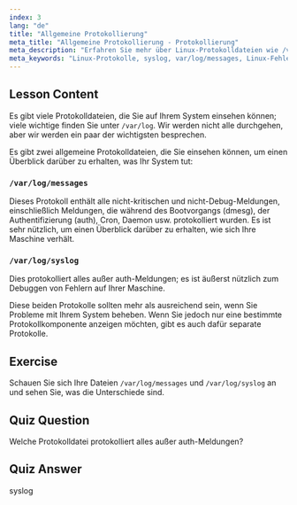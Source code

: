 ```yaml
---
index: 3
lang: "de"
title: "Allgemeine Protokollierung"
meta_title: "Allgemeine Protokollierung - Protokollierung"
meta_description: "Erfahren Sie mehr über Linux-Protokolldateien wie /var/log/messages und syslog. Verstehen Sie ihre Unterschiede für eine effektive Systemfehlerbehebung. Beginnen Sie Ihre Linux-Reise!"
meta_keywords: "Linux-Protokolle, syslog, var/log/messages, Linux-Fehlerbehebung, Linux-Anfänger, Linux-Anleitung, Systemprotokolle"
---
```


## Lesson Content

Es gibt viele Protokolldateien, die Sie auf Ihrem System einsehen können; viele wichtige finden Sie unter `/var/log`. Wir werden nicht alle durchgehen, aber wir werden ein paar der wichtigsten besprechen.

Es gibt zwei allgemeine Protokolldateien, die Sie einsehen können, um einen Überblick darüber zu erhalten, was Ihr System tut:

### `/var/log/messages`

Dieses Protokoll enthält alle nicht-kritischen und nicht-Debug-Meldungen, einschließlich Meldungen, die während des Bootvorgangs (dmesg), der Authentifizierung (auth), Cron, Daemon usw. protokolliert wurden. Es ist sehr nützlich, um einen Überblick darüber zu erhalten, wie sich Ihre Maschine verhält.

### `/var/log/syslog`

Dies protokolliert alles außer auth-Meldungen; es ist äußerst nützlich zum Debuggen von Fehlern auf Ihrer Maschine.

Diese beiden Protokolle sollten mehr als ausreichend sein, wenn Sie Probleme mit Ihrem System beheben. Wenn Sie jedoch nur eine bestimmte Protokollkomponente anzeigen möchten, gibt es auch dafür separate Protokolle.

## Exercise

Schauen Sie sich Ihre Dateien `/var/log/messages` und `/var/log/syslog` an und sehen Sie, was die Unterschiede sind.

## Quiz Question

Welche Protokolldatei protokolliert alles außer auth-Meldungen?

## Quiz Answer

syslog
